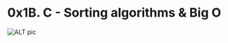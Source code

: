 # 0x1B. C - Sorting algorithms & Big O
![ALT pic](https://s3.amazonaws.com/intranet-projects-files/holbertonschool-low_level_programming/248/willy-wonka.png "my pic")